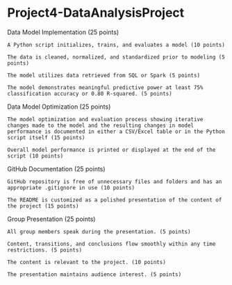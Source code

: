 # Project4-DataAnalysisProject


Data Model Implementation (25 points)

    A Python script initializes, trains, and evaluates a model (10 points)

    The data is cleaned, normalized, and standardized prior to modeling (5 points)

    The model utilizes data retrieved from SQL or Spark (5 points)

    The model demonstrates meaningful predictive power at least 75% classification accuracy or 0.80 R-squared. (5 points)

Data Model Optimization (25 points)

    The model optimization and evaluation process showing iterative changes made to the model and the resulting changes in model performance is documented in either a CSV/Excel table or in the Python script itself (15 points)

    Overall model performance is printed or displayed at the end of the script (10 points)

GitHub Documentation (25 points)

    GitHub repository is free of unnecessary files and folders and has an appropriate .gitignore in use (10 points)

    The README is customized as a polished presentation of the content of the project (15 points)

Group Presentation (25 points)

    All group members speak during the presentation. (5 points)

    Content, transitions, and conclusions flow smoothly within any time restrictions. (5 points)

    The content is relevant to the project. (10 points)

    The presentation maintains audience interest. (5 points)
